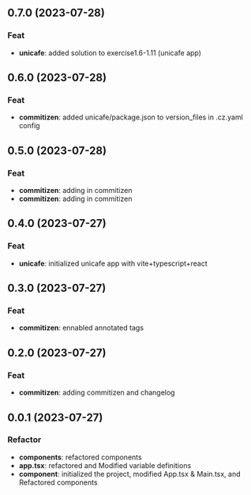 ## 0.7.0 (2023-07-28)

### Feat

- **unicafe**: added solution to exercise1.6-1.11 (unicafe app)

## 0.6.0 (2023-07-28)

### Feat

- **commitizen**: added unicafe/package.json to version_files in .cz.yaml config

## 0.5.0 (2023-07-28)

### Feat

- **commitizen**: adding in commitizen
- **commitizen**: adding in commitizen

## 0.4.0 (2023-07-27)

### Feat

- **unicafe**: initialized unicafe app with vite+typescript+react

## 0.3.0 (2023-07-27)

### Feat

- **commitizen**: ennabled annotated tags

## 0.2.0 (2023-07-27)

### Feat

- **commitizen**: adding commitizen and changelog

## 0.0.1 (2023-07-27)

### Refactor

- **components**: refactored components
- **app.tsx**: refactored and Modified variable definitions
- **component**: initialized the project, modified App.tsx & Main.tsx, and Refactored components
